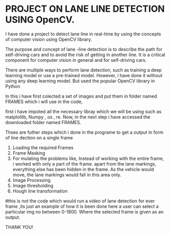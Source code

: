 # PROJECT ON LANE LINE DETECTION USING OpenCV.



I have done a project to detect lane line in real-time by using the concepts of computer vision using OpenCV library.

The purpose and concept of lane -line detection is to describe the path for self-driving cars and to avoid the risk of getting in another line. It is a critical component for computer vision in general and for self-driving cars.

There are multiple ways to perform lane detection, such as training a deep learning model or use a pre-trained model. However, i have done it without using any deep learning model. But used the popular OpenCV library in Python


In this i have first colected a set of images and put them in folder named FRAMES which i will use in the code,

first i have impoted all the necessary libray which we will be using
such as matplotlib, Numpy , os , re.
Now, in the next step i have accessed the downloaded folder named FRAMES.

Thses are futher steps which i done in the programe to get a output in form of line dection on a single frame
1. Loading the required Frames 
2. Frame Masking 
3. For mulating the problems like,
Instead of working with the entire frame, i worked with only a part of the frame. apart from the lane markings, everything else has been hidden in the frame. As the vehicle would move, the lane markings would fall in this area only.
4. Image Processing 
5. Image thresholding 
6. Hough line transformation 


#this is not the code which would run a video of lane detection for ever frame ,its just an example of how it is been done here a user can select a particular img no between  0-1800. Where the selected frame is given as an output.

THANK YOU!





